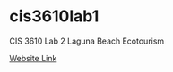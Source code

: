 # cis3610lab1

CIS 3610 Lab 2
Laguna Beach Ecotourism

[Website Link](http://hliew97.github.io/cis3610lab2/)
